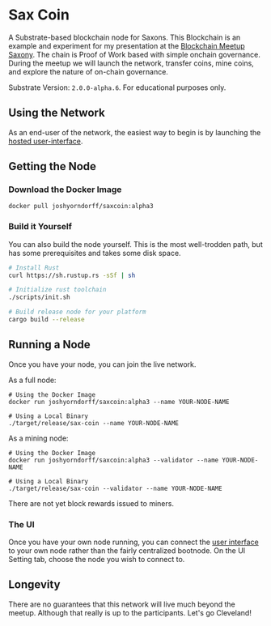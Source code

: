# Sax Coin

A Substrate-based blockchain node for Saxons. This Blockchain is an example and experiment for my presentation at the [Blockchain Meetup Saxony](https://www.meetup.com/de-DE/BlockchainMeetupSaxony/events/269153470/). The chain is Proof of Work based with simple onchain governance. During the meetup we will launch the network, transfer coins, mine coins, and explore the nature of on-chain governance.

Substrate Version: `2.0.0-alpha.6`. For educational purposes only.

## Using the Network

As an end-user of the network, the easiest way to begin is by launching the [hosted user-interface](https://polkadot.js.org/apps?rpc=wss://saxony.bootnodes.net/node).


## Getting the Node

### Download the Docker Image

```
docker pull joshyorndorff/saxcoin:alpha3
```

### Build it Yourself
You can also build the node yourself. This is the most well-trodden path, but has some prerequisites and takes some disk space.

```bash
# Install Rust
curl https://sh.rustup.rs -sSf | sh

# Initialize rust toolchain
./scripts/init.sh

# Build release node for your platform
cargo build --release
```

## Running a Node

Once you have your node, you can join the live network.

As a full node:
```
# Using the Docker Image
docker run joshyorndorff/saxcoin:alpha3 --name YOUR-NODE-NAME

# Using a Local Binary
./target/release/sax-coin --name YOUR-NODE-NAME
```

As a mining node:
```
# Using the Docker Image
docker run joshyorndorff/saxcoin:alpha3 --validator --name YOUR-NODE-NAME

# Using a Local Binary
./target/release/sax-coin --validator --name YOUR-NODE-NAME
```

There are not yet block rewards issued to miners.

### The UI

Once you have your own node running, you can connect the [user interface](https://polkadot.js.org/apps#settings) to your own node rather than the fairly centralized bootnode. On the UI Setting tab, choose the node you wish to connect to.

## Longevity

There are no guarantees that this network will live much beyond the meetup. Although that really is up to the participants. Let's go Cleveland!

